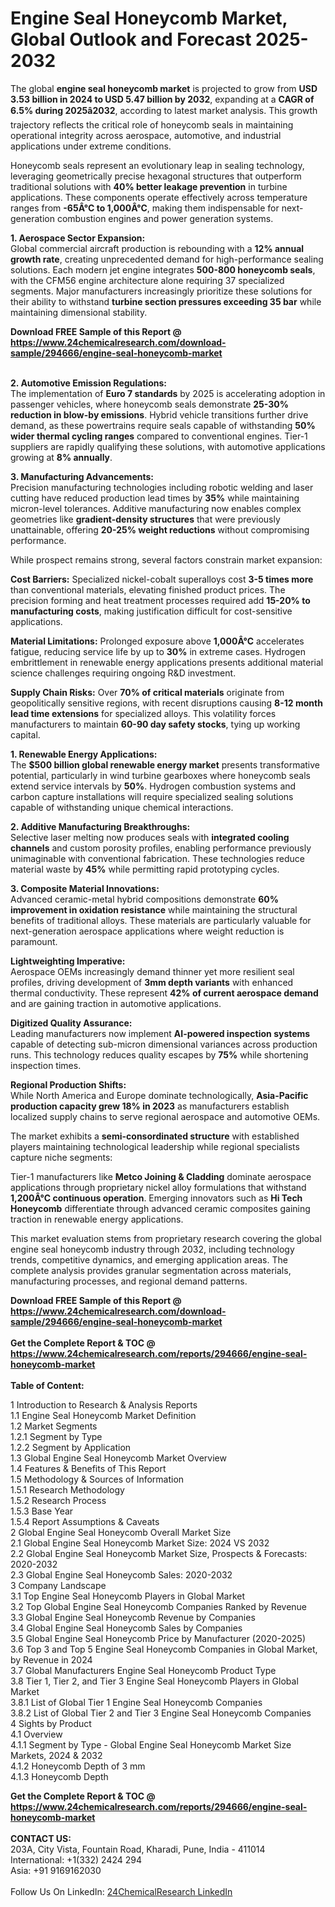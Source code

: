 <h1>Engine Seal Honeycomb Market, Global Outlook and Forecast 2025-2032</h1><p>The global <strong>engine seal honeycomb market</strong> is projected to grow from <strong>USD 3.53 billion in 2024 to USD 5.47 billion by 2032</strong>, expanding at a <strong>CAGR of 6.5% during 2025â2032</strong>, according to latest market analysis. This growth trajectory reflects the critical role of honeycomb seals in maintaining operational integrity across aerospace, automotive, and industrial applications under extreme conditions.</p><p>Honeycomb seals represent an evolutionary leap in sealing technology, leveraging geometrically precise hexagonal structures that outperform traditional solutions with <strong>40% better leakage prevention</strong> in turbine applications. These components operate effectively across temperature ranges from <strong>-65Â°C to 1,000Â°C</strong>, making them indispensable for next-generation combustion engines and power generation systems.</p><p><strong>1. Aerospace Sector Expansion:</strong><br>
Global commercial aircraft production is rebounding with a <strong>12% annual growth rate</strong>, creating unprecedented demand for high-performance sealing solutions. Each modern jet engine integrates <strong>500-800 honeycomb seals</strong>, with the CFM56 engine architecture alone requiring 37 specialized segments. Major manufacturers increasingly prioritize these solutions for their ability to withstand <strong>turbine section pressures exceeding 35 bar</strong> while maintaining dimensional stability.</p><div><b>Download FREE Sample of this Report @ 
            <a href="https://www.24chemicalresearch.com/download-sample/294666/engine-seal-honeycomb-market">
            https://www.24chemicalresearch.com/download-sample/294666/engine-seal-honeycomb-market</a></b></div><br><p><strong>2. Automotive Emission Regulations:</strong><br>
The implementation of <strong>Euro 7 standards</strong> by 2025 is accelerating adoption in passenger vehicles, where honeycomb seals demonstrate <strong>25-30% reduction in blow-by emissions</strong>. Hybrid vehicle transitions further drive demand, as these powertrains require seals capable of withstanding <strong>50% wider thermal cycling ranges</strong> compared to conventional engines. Tier-1 suppliers are rapidly qualifying these solutions, with automotive applications growing at <strong>8% annually</strong>.</p><p><strong>3. Manufacturing Advancements:</strong><br>
Precision manufacturing technologies including robotic welding and laser cutting have reduced production lead times by <strong>35%</strong> while maintaining micron-level tolerances. Additive manufacturing now enables complex geometries like <strong>gradient-density structures</strong> that were previously unattainable, offering <strong>20-25% weight reductions</strong> without compromising performance.</p><p>While prospect remains strong, several factors constrain market expansion:</p><p><strong>Cost Barriers:</strong> Specialized nickel-cobalt superalloys cost <strong>3-5 times more</strong> than conventional materials, elevating finished product prices. The precision forming and heat treatment processes required add <strong>15-20% to manufacturing costs</strong>, making justification difficult for cost-sensitive applications.</p><p><strong>Material Limitations:</strong> Prolonged exposure above <strong>1,000Â°C</strong> accelerates fatigue, reducing service life by up to <strong>30%</strong> in extreme cases. Hydrogen embrittlement in renewable energy applications presents additional material science challenges requiring ongoing R&amp;D investment.</p><p><strong>Supply Chain Risks:</strong> Over <strong>70% of critical materials</strong> originate from geopolitically sensitive regions, with recent disruptions causing <strong>8-12 month lead time extensions</strong> for specialized alloys. This volatility forces manufacturers to maintain <strong>60-90 day safety stocks</strong>, tying up working capital.</p><p><strong>1. Renewable Energy Applications:</strong><br>
The <strong>$500 billion global renewable energy market</strong> presents transformative potential, particularly in wind turbine gearboxes where honeycomb seals extend service intervals by <strong>50%</strong>. Hydrogen combustion systems and carbon capture installations will require specialized sealing solutions capable of withstanding unique chemical interactions.</p><p><strong>2. Additive Manufacturing Breakthroughs:</strong><br>
Selective laser melting now produces seals with <strong>integrated cooling channels</strong> and custom porosity profiles, enabling performance previously unimaginable with conventional fabrication. These technologies reduce material waste by <strong>45%</strong> while permitting rapid prototyping cycles.</p><p><strong>3. Composite Material Innovations:</strong><br>
Advanced ceramic-metal hybrid compositions demonstrate <strong>60% improvement in oxidation resistance</strong> while maintaining the structural benefits of traditional alloys. These materials are particularly valuable for next-generation aerospace applications where weight reduction is paramount.</p><p><strong>Lightweighting Imperative:</strong><br>
	Aerospace OEMs increasingly demand thinner yet more resilient seal profiles, driving development of <strong>3mm depth variants</strong> with enhanced thermal conductivity. These represent <strong>42% of current aerospace demand</strong> and are gaining traction in automotive applications.</p><p><strong>Digitized Quality Assurance:</strong><br>
	Leading manufacturers now implement <strong>AI-powered inspection systems</strong> capable of detecting sub-micron dimensional variances across production runs. This technology reduces quality escapes by <strong>75%</strong> while shortening inspection times.</p><p><strong>Regional Production Shifts:</strong><br>
	While North America and Europe dominate technologically, <strong>Asia-Pacific production capacity grew 18% in 2023</strong> as manufacturers establish localized supply chains to serve regional aerospace and automotive OEMs.</p><p>The market exhibits a <strong>semi-consordinated structure</strong> with established players maintaining technological leadership while regional specialists capture niche segments:</p><p>Tier-1 manufacturers like <strong>Metco Joining &amp; Cladding</strong> dominate aerospace applications through proprietary nickel alloy formulations that withstand <strong>1,200Â°C continuous operation</strong>. Emerging innovators such as <strong>Hi Tech Honeycomb</strong> differentiate through advanced ceramic composites gaining traction in renewable energy applications.</p><p>This market evaluation stems from proprietary research covering the global engine seal honeycomb industry through 2032, including technology trends, competitive dynamics, and emerging application areas. The complete analysis provides granular segmentation across materials, manufacturing processes, and regional demand patterns.</p><div><b>Download FREE Sample of this Report @ 
            <a href="https://www.24chemicalresearch.com/download-sample/294666/engine-seal-honeycomb-market">
            https://www.24chemicalresearch.com/download-sample/294666/engine-seal-honeycomb-market</a></b></div><br><div><b>Get the Complete Report & TOC @ 
            <a href="https://www.24chemicalresearch.com/reports/294666/engine-seal-honeycomb-market">
            https://www.24chemicalresearch.com/reports/294666/engine-seal-honeycomb-market</a></b></div><br>
            <b>Table of Content:</b><p>1 Introduction to Research & Analysis Reports<br />
 1.1 Engine Seal Honeycomb Market Definition<br />
 1.2 Market Segments<br />
 1.2.1 Segment by Type<br />
 1.2.2 Segment by Application<br />
 1.3 Global Engine Seal Honeycomb Market Overview<br />
 1.4 Features & Benefits of This Report<br />
 1.5 Methodology & Sources of Information<br />
 1.5.1 Research Methodology<br />
 1.5.2 Research Process<br />
 1.5.3 Base Year<br />
 1.5.4 Report Assumptions & Caveats<br />
2 Global Engine Seal Honeycomb Overall Market Size<br />
 2.1 Global Engine Seal Honeycomb Market Size: 2024 VS 2032<br />
 2.2 Global Engine Seal Honeycomb Market Size, Prospects & Forecasts: 2020-2032<br />
 2.3 Global Engine Seal Honeycomb Sales: 2020-2032<br />
3 Company Landscape<br />
 3.1 Top Engine Seal Honeycomb Players in Global Market<br />
 3.2 Top Global Engine Seal Honeycomb Companies Ranked by Revenue<br />
 3.3 Global Engine Seal Honeycomb Revenue by Companies<br />
 3.4 Global Engine Seal Honeycomb Sales by Companies<br />
 3.5 Global Engine Seal Honeycomb Price by Manufacturer (2020-2025)<br />
 3.6 Top 3 and Top 5 Engine Seal Honeycomb Companies in Global Market, by Revenue in 2024<br />
 3.7 Global Manufacturers Engine Seal Honeycomb Product Type<br />
 3.8 Tier 1, Tier 2, and Tier 3 Engine Seal Honeycomb Players in Global Market<br />
 3.8.1 List of Global Tier 1 Engine Seal Honeycomb Companies<br />
 3.8.2 List of Global Tier 2 and Tier 3 Engine Seal Honeycomb Companies<br />
4 Sights by Product<br />
 4.1 Overview<br />
 4.1.1 Segment by Type - Global Engine Seal Honeycomb Market Size Markets, 2024 & 2032<br />
 4.1.2 Honeycomb Depth of 3 mm<br />
 4.1.3 Honeycomb Depth </p><div><b>Get the Complete Report & TOC @ 
            <a href="https://www.24chemicalresearch.com/reports/294666/engine-seal-honeycomb-market">
            https://www.24chemicalresearch.com/reports/294666/engine-seal-honeycomb-market</a></b></div><br><b>CONTACT US:</b><br>
            203A, City Vista, Fountain Road, Kharadi, Pune, India - 411014<br>
            International: +1(332) 2424 294<br>
            Asia: +91 9169162030 <br><br>
            Follow Us On LinkedIn: <a href="https://www.linkedin.com/company/24chemicalresearch/">24ChemicalResearch LinkedIn</a>